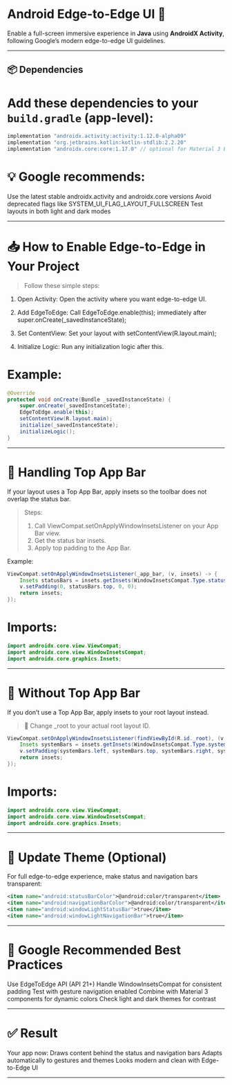 # Android Edge-to-Edge UI 🚀

Enable a full-screen immersive experience in **Java** using **AndroidX Activity**, following Google’s modern edge-to-edge UI guidelines.

---

## 📦 Dependencies

# Add these dependencies to your `build.gradle` (app-level):

```gradle
implementation "androidx.activity:activity:1.12.0-alpha09"
implementation "org.jetbrains.kotlin:kotlin-stdlib:2.2.20"
implementation "androidx.core:core:1.17.0" // optional for Material 3 BottomSheet
```

# 💡 Google recommends:
Use the latest stable androidx.activity and androidx.core versions
Avoid deprecated flags like SYSTEM_UI_FLAG_LAYOUT_FULLSCREEN
Test layouts in both light and dark modes

---

# 📥 How to Enable Edge-to-Edge in Your Project
> Follow these simple steps:
1. Open Activity: Open the activity where you want edge-to-edge UI.

2. Add EdgeToEdge: Call EdgeToEdge.enable(this); immediately after super.onCreate(_savedInstanceState);
3. Set ContentView: Set your layout with setContentView(R.layout.main);
4. Initialize Logic: Run any initialization logic after this.

# Example:
```java
@Override
protected void onCreate(Bundle _savedInstanceState) {
    super.onCreate(_savedInstanceState);
    EdgeToEdge.enable(this);
    setContentView(R.layout.main);
    initialize(_savedInstanceState);
    initializeLogic();
}
```

---

# 🧭 Handling Top App Bar
If your layout uses a Top App Bar, apply insets so the toolbar does not overlap the status bar.

> Steps:
> 1. Call ViewCompat.setOnApplyWindowInsetsListener on your App Bar view.
> 2. Get the status bar insets.
> 3. Apply top padding to the App Bar.

Example:
```java
ViewCompat.setOnApplyWindowInsetsListener(_app_bar, (v, insets) -> {
    Insets statusBars = insets.getInsets(WindowInsetsCompat.Type.statusBars());
    v.setPadding(0, statusBars.top, 0, 0);
    return insets;
});
```

# Imports:
```java
import androidx.core.view.ViewCompat;
import androidx.core.view.WindowInsetsCompat;
import androidx.core.graphics.Insets;
```

---

# 🧱 Without Top App Bar

If you don’t use a Top App Bar, apply insets to your root layout instead.

> 📝 Change _root to your actual root layout ID.


```java
ViewCompat.setOnApplyWindowInsetsListener(findViewById(R.id._root), (v, insets) -> {
    Insets systemBars = insets.getInsets(WindowInsetsCompat.Type.systemBars());
    v.setPadding(systemBars.left, systemBars.top, systemBars.right, systemBars.bottom);
    return insets;
});
```

# Imports:
```java
import androidx.core.view.ViewCompat;
import androidx.core.view.WindowInsetsCompat;
import androidx.core.graphics.Insets;
```

---

# 🎨 Update Theme (Optional)

For full edge-to-edge experience, make status and navigation bars transparent:
```xml
<item name="android:statusBarColor">@android:color/transparent</item>
<item name="android:navigationBarColor">@android:color/transparent</item>
<item name="android:windowLightStatusBar">true</item>
<item name="android:windowLightNavigationBar">true</item>
```

---

# 🧠 Google Recommended Best Practices
Use EdgeToEdge API (API 21+)
Handle WindowInsetsCompat for consistent padding
Test with gesture navigation enabled
Combine with Material 3 components for dynamic colors
Check light and dark themes for contrast

---

# ✅ Result
Your app now:
Draws content behind the status and navigation bars
Adapts automatically to gestures and themes
Looks modern and clean with Edge-to-Edge UI

---
